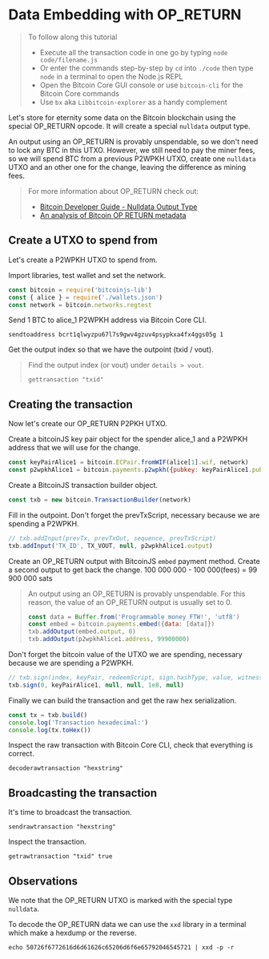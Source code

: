 # Data Embedding with OP\_RETURN

> To follow along this tutorial
>
> * Execute all the transaction code in one go by typing `node code/filename.js`   
> * Or enter the commands step-by-step by `cd` into `./code` then type `node` in a terminal to open the Node.js REPL   
> * Open the Bitcoin Core GUI console or use `bitcoin-cli` for the Bitcoin Core commands
> * Use `bx` aka `Libbitcoin-explorer` as a handy complement

Let's store for eternity some data on the Bitcoin blockchain using the special OP\_RETURN opcode. It will create a special `nulldata` output type.

An output using an OP\_RETURN is provably unspendable, so we don't need to lock any BTC in this UTXO. However, we still need to pay the miner fees, so we will spend BTC from a previous P2WPKH UTXO, create one `nulldata` UTXO and an other one for the change, leaving the difference as mining fees.

> For more information about OP\_RETURN check out:
>
> * [Bitcoin Developer Guide - Nulldata Output Type](https://bitcoin.org/en/developer-guide#null-data)
> * [An analysis of Bitcoin OP RETURN metadata](https://arxiv.org/pdf/1702.01024.pdf)

## Create a UTXO to spend from

Let's create a P2WPKH UTXO to spend from.

Import libraries, test wallet and set the network.

```javascript
const bitcoin = require('bitcoinjs-lib')
const { alice } = require('./wallets.json')
const network = bitcoin.networks.regtest
```

Send 1 BTC to alice\_1 P2WPKH address via Bitcoin Core CLI.

```text
sendtoaddress bcrt1qlwyzpu67l7s9gwv4gzuv4psypkxa4fx4ggs05g 1
```

Get the output index so that we have the outpoint \(txid / vout\).

> Find the output index \(or vout\) under `details > vout`.
>
> ```text
> gettransaction "txid"
> ```

## Creating the transaction

Now let's create our OP\_RETURN P2PKH UTXO.

Create a bitcoinJS key pair object for the spender alice\_1 and a P2WPKH address that we will use for the change.

```javascript
const keyPairAlice1 = bitcoin.ECPair.fromWIF(alice[1].wif, network)
const p2wpkhAlice1 = bitcoin.payments.p2wpkh({pubkey: keyPairAlice1.publicKey, network})
```

Create a BitcoinJS transaction builder object.

```javascript
const txb = new bitcoin.TransactionBuilder(network)
```

Fill in the outpoint. Don't forget the prevTxScript, necessary because we are spending a P2WPKH.

```javascript
// txb.addInput(prevTx, prevTxOut, sequence, prevTxScript)
txb.addInput('TX_ID', TX_VOUT, null, p2wpkhAlice1.output)
```

Create an OP\_RETURN output with BitcoinJS `embed` payment method. Create a second output to get back the change. 100 000 000 - 100 000\(fees\) = 99 900 000 sats

> An output using an OP\_RETURN is provably unspendable. For this reason, the value of an OP\_RETURN output is usually set to 0.
>
> ```javascript
> const data = Buffer.from('Programmable money FTW!', 'utf8')
> const embed = bitcoin.payments.embed({data: [data]})
> txb.addOutput(embed.output, 0)
> txb.addOutput(p2wpkhAlice1.address, 99900000)
> ```

Don't forget the bitcoin value of the UTXO we are spending, necessary because we are spending a P2WPKH.

```javascript
// txb.sign(index, keyPair, redeemScript, sign.hashType, value, witnessScript)
txb.sign(0, keyPairAlice1, null, null, 1e8, null)
```

Finally we can build the transaction and get the raw hex serialization.

```javascript
const tx = txb.build()
console.log('Transaction hexadecimal:')
console.log(tx.toHex())
```

Inspect the raw transaction with Bitcoin Core CLI, check that everything is correct.

```text
decoderawtransaction "hexstring"
```

## Broadcasting the transaction

It's time to broadcast the transaction.

```text
sendrawtransaction "hexstring"
```

Inspect the transaction.

```text
getrawtransaction "txid" true
```

## Observations

We note that the OP\_RETURN UTXO is marked with the special type `nulldata`.

To decode the OP\_RETURN data we can use the `xxd` library in a terminal which make a hexdump or the reverse.

```text
echo 50726f6772616d6d61626c65206d6f6e65792046545721 | xxd -p -r
```

